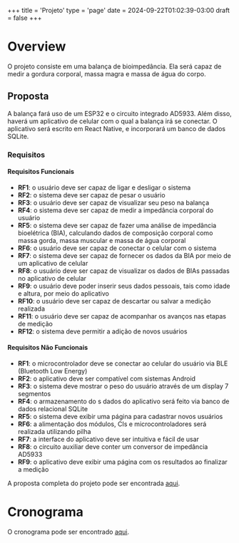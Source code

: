 +++
title = 'Projeto'
type = 'page'
date = 2024-09-22T01:02:39-03:00
draft = false
+++

# Overview
O projeto consiste em uma balança de bioimpedância. Ela será capaz de medir a gordura corporal, massa magra e massa de água do corpo. 


## Proposta
A balança fará uso de um ESP32 e o circuito integrado AD5933.
Além disso, haverá um aplicativo de celular com o qual a balança irá se conectar.
O aplicativo será escrito em React Native, e incorporará um banco de dados SQLite.

### Requisitos
#### Requisitos Funcionais
- **RF1**: o usuário deve ser capaz de ligar e desligar o sistema
- **RF2**: o sistema deve ser capaz de pesar o usuário
- **RF3**: o usuário deve ser capaz de visualizar seu peso na balança
- **RF4**: o sistema deve ser capaz de medir a impedância corporal do usuário
- **RF5**: o sistema deve ser capaz de fazer uma análise de impedância bioelétrica (BIA), calculando dados de composição corporal como massa gorda, massa muscular e massa de água corporal
- **RF6**: o usuário deve ser capaz de conectar o celular com o sistema
- **RF7**: o sistema deve ser capaz de fornecer os dados da BIA por meio de um aplicativo de celular
- **RF8**: o usuário deve ser capaz de visualizar os dados de BIAs passadas no aplicativo de celular
- **RF9**: o usuário deve poder inserir seus dados pessoais, tais como idade e altura, por meio do aplicativo
- **RF10**: o usuário deve ser capaz de descartar ou salvar a medição realizada
- **RF11**: o usuário deve ser capaz de acompanhar os avanços nas etapas de medição
- **RF12**: o sistema deve permitir a adição de novos usuários

#### Requisitos Não Funcionais
- **RF1**: o microcontrolador deve se conectar ao celular do usuário via BLE (Bluetooth Low Energy)
- **RF2**: o aplicativo deve ser compatível com sistemas Android
- **RF3**: o sistema deve mostrar o peso do usuário através de um display 7 segmentos
- **RF4**: o armazenamento do s dados do aplicativo será feito via banco de dados relacional SQLite
- **RF5**: o sistema deve exibir uma página para cadastrar novos usuários
- **RF6**: a alimentação dos módulos, CIs e microcontroladores será realizada utilizando pilha
- **RF7**: a interface do aplicativo deve ser intuitiva e fácil de usar
- **RF8**: o circuito auxiliar deve conter um conversor de impedância AD5933
- **RF9**: o aplicativo deve exibir uma página com os resultados ao finalizar a medição




A proposta completa do projeto pode ser encontrada [aqui](/proposta.pdf).


# Cronograma
O cronograma pode ser encontrado [aqui](https://docs.google.com/spreadsheets/d/1uDyi9QAd5F_Qd_09Ph9dPdHUsxXU9gyrMMj6czyDvkA/edit?gid=0#gid=0).

